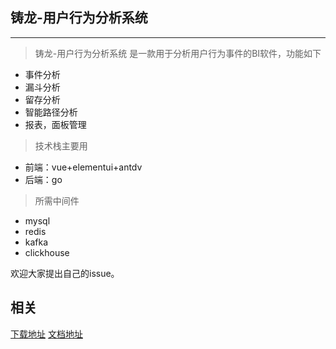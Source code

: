   
 ## 铸龙-用户行为分析系统
-----------
> 铸龙-用户行为分析系统 是一款用于分析用户行为事件的BI软件，功能如下
 * 事件分析
 * 漏斗分析
 * 留存分析
 * 智能路径分析
 * 报表，面板管理

> 技术栈主要用
 * 前端：vue+elementui+antdv
 * 后端：go
 
> 所需中间件
 * mysql
 * redis
 * kafka
 * clickhouse

欢迎大家提出自己的issue。

## 相关
[下载地址]( https://gitee.com/cynthia520/xwl_bi/releases/v1.0.0 ) 
[文档地址]( https://www.yuque.com/jianghurenchenggolang/oehqme/hen7qy ) 
